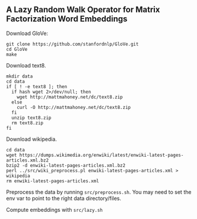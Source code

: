 ## A Lazy Random Walk Operator for Matrix Factorization Word Embeddings

Download GloVe:

```
git clone https://github.com/stanfordnlp/GloVe.git
cd GloVe
make
```

Download text8.
```
mkdir data
cd data
if [ ! -e text8 ]; then
  if hash wget 2>/dev/null; then
    wget http://mattmahoney.net/dc/text8.zip
  else
    curl -O http://mattmahoney.net/dc/text8.zip
  fi
  unzip text8.zip
  rm text8.zip
fi
```

Download wikipedia.
```
cd data
wget https://dumps.wikimedia.org/enwiki/latest/enwiki-latest-pages-articles.xml.bz2
bzip2 -d enwiki-latest-pages-articles.xml.bz2
perl ../src/wiki_preprocess.pl enwiki-latest-pages-articles.xml > wikipedia
rm enwiki-latest-pages-articles.xml
```

Preprocess the data by running ``src/preprocess.sh``. You may need to set the env var to point to the right data directory/files.

Compute embeddings with ``src/lazy.sh``
